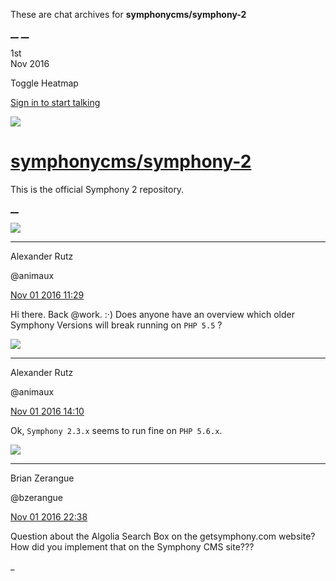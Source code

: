 These are chat archives for **symphonycms/symphony-2**

[__](/symphonycms/symphony-2/archives/2016/11/02)
[__](/symphonycms/symphony-2/archives/2016/10/31)

1st  
Nov 2016

Toggle Heatmap

[Sign in to start talking](/login?action=login&button=archive-login)

![](https://avatars-02.gitter.im/group/iv/3/57542c45c43b8c601977197e?s=48)

#  [symphonycms/symphony-2](/symphonycms/symphony-2)

This is the official Symphony 2 repository.

[ __ ](/orgs/symphonycms/rooms "More symphonycms rooms" )

![](https://avatars2.githubusercontent.com/u/446874?v=3&s=30)

__ __

Alexander Rutz

@animaux

[Nov 01 2016
11:29](https://gitter.im/symphonycms/symphony-2?at=58187ca349891fe74226e384 ""
)

Hi there. Back @work. :·) Does anyone have an overview which older Symphony
Versions will break running on `PHP 5.5` ?

![](https://avatars2.githubusercontent.com/u/446874?v=3&s=30)

__ __

Alexander Rutz

@animaux

[Nov 01 2016
14:10](https://gitter.im/symphonycms/symphony-2?at=5818a26ccde075e65609d00a ""
)

Ok, `Symphony 2.3.x` seems to run fine on `PHP 5.6.x`.

![](https://avatars0.githubusercontent.com/u/27163?v=3&s=30)

__ __

Brian Zerangue

@bzerangue

[Nov 01 2016
22:38](https://gitter.im/symphonycms/symphony-2?at=581919650e25dbfa1189e5bb ""
)

Question about the Algolia Search Box on the getsymphony.com website? How did
you implement that on the Symphony CMS site???

_

